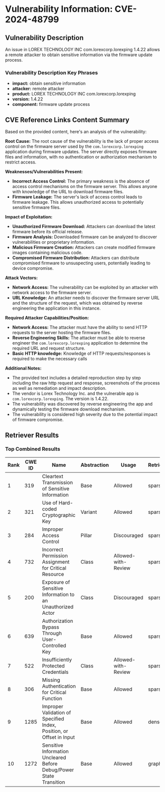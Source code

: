 # Vulnerability Information: CVE-2024-48799

## Vulnerability Description
An issue in LOREX TECHNOLOGY INC com.lorexcorp.lorexping 1.4.22 allows a remote attacker to obtain sensitive information via the firmware update process.

### Vulnerability Description Key Phrases
- **impact:** obtain sensitive information
- **attacker:** remote attacker
- **product:** LOREX TECHNOLOGY INC com.lorexcorp.lorexping
- **version:** 1.4.22
- **component:** firmware update process

## CVE Reference Links Content Summary
Based on the provided content, here's an analysis of the vulnerability:

**Root Cause:** The root cause of the vulnerability is the lack of proper access control on the firmware server used by the `com.lorexcorp.lorexping` application during firmware updates. The server directly exposes firmware files and information, with no authentication or authorization mechanism to restrict access.

**Weaknesses/Vulnerabilities Present:**
- **Incorrect Access Control:** The primary weakness is the absence of access control mechanisms on the firmware server. This allows anyone with knowledge of the URL to download firmware files.
- **Firmware Leakage:** The server's lack of access control leads to firmware leakage. This allows unauthorized access to potentially sensitive firmware files.

**Impact of Exploitation:**
- **Unauthorized Firmware Download:** Attackers can download the latest firmware before its official release.
- **Firmware Analysis:** Downloaded firmware can be analyzed to discover vulnerabilities or proprietary information.
- **Malicious Firmware Creation:** Attackers can create modified firmware images containing malicious code.
- **Compromised Firmware Distribution:** Attackers can distribute compromised firmware to unsuspecting users, potentially leading to device compromise.

**Attack Vectors:**
- **Network Access:** The vulnerability can be exploited by an attacker with network access to the firmware server.
- **URL Knowledge:** An attacker needs to discover the firmware server URL and the structure of the request, which was obtained by reverse engineering the application in this instance.

**Required Attacker Capabilities/Position:**
-   **Network Access:** The attacker must have the ability to send HTTP requests to the server hosting the firmware files.
-   **Reverse Engineering Skills:** The attacker must be able to reverse engineer the `com.lorexcorp.lorexping` application to determine the required URL and request structure.
- **Basic HTTP knowledge:** Knowledge of HTTP requests/responses is required to make the necessary calls

**Additional Notes:**
- The provided text includes a detailed reproduction step by step including the raw http request and response, screenshots of the process as well as remediation and impact description.
- The vendor is Lorex Technology Inc. and the vulnerable app is `com.lorexcorp.lorexping`. The version is 1.4.22.
- The vulnerability was discovered by reverse engineering the app and dynamically testing the firmware download mechanism.
- The vulnerability is considered high severity due to the potential impact of firmware compromise.

## Retriever Results

### Top Combined Results

| Rank | CWE ID | Name | Abstraction | Usage  | Retrievers | Individual Scores |
|------|--------|------|-------------|-------|------------|-------------------|
| 1 | 319 | Cleartext Transmission of Sensitive Information | Base | Allowed | sparse | 0.045 |
| 2 | 321 | Use of Hard-coded Cryptographic Key | Variant | Allowed | sparse | 0.042 |
| 3 | 284 | Improper Access Control | Pillar | Discouraged | sparse | 0.042 |
| 4 | 732 | Incorrect Permission Assignment for Critical Resource | Class | Allowed-with-Review | sparse | 0.041 |
| 5 | 200 | Exposure of Sensitive Information to an Unauthorized Actor | Class | Discouraged | sparse | 0.040 |
| 6 | 639 | Authorization Bypass Through User-Controlled Key | Base | Allowed | sparse | 0.040 |
| 7 | 522 | Insufficiently Protected Credentials | Class | Allowed-with-Review | sparse | 0.039 |
| 8 | 306 | Missing Authentication for Critical Function | Base | Allowed | sparse | 0.039 |
| 9 | 1285 | Improper Validation of Specified Index, Position, or Offset in Input | Base | Allowed | dense | 0.530 |
| 10 | 1272 | Sensitive Information Uncleared Before Debug/Power State Transition | Base | Allowed | graph | 0.002 |

